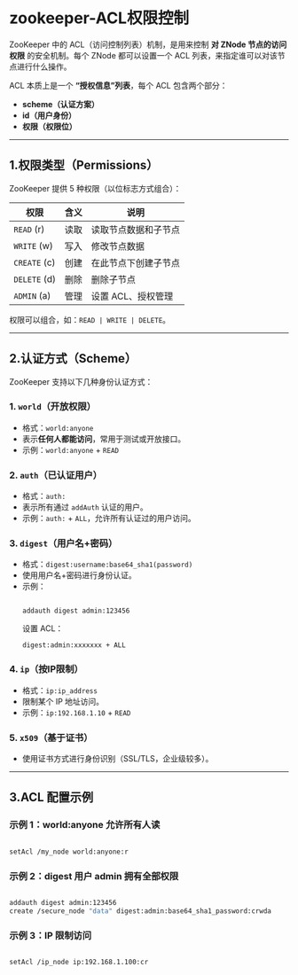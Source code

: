  # zookeeper-ACL权限控制
 
 
ZooKeeper 中的 ACL（访问控制列表）机制，是用来控制 **对 ZNode 节点的访问权限** 的安全机制。每个 ZNode 都可以设置一个 ACL 列表，来指定谁可以对该节点进行什么操作。

ACL 本质上是一个 **“授权信息”列表**，每个 ACL 包含两个部分：
- **scheme（认证方案）**
- **id（用户身份）**
- **权限（权限位）**

---

## 1.权限类型（Permissions）

ZooKeeper 提供 5 种权限（以位标志方式组合）：

| 权限 | 含义 | 说明 |
|------|------|------|
| `READ` (r) | 读取 | 读取节点数据和子节点 |
| `WRITE` (w) | 写入 | 修改节点数据 |
| `CREATE` (c) | 创建 | 在此节点下创建子节点 |
| `DELETE` (d) | 删除 | 删除子节点 |
| `ADMIN` (a) | 管理 | 设置 ACL、授权管理 |

权限可以组合，如：`READ | WRITE | DELETE`。

---

## 2.认证方式（Scheme）

ZooKeeper 支持以下几种身份认证方式：

### 1. `world`（开放权限）
- 格式：`world:anyone`
- 表示**任何人都能访问**，常用于测试或开放接口。
- 示例：`world:anyone` + `READ`

### 2. `auth`（已认证用户）
- 格式：`auth:`
- 表示所有通过 `addAuth` 认证的用户。
- 示例：`auth:` + `ALL`，允许所有认证过的用户访问。

### 3. `digest`（用户名+密码）
- 格式：`digest:username:base64_sha1(password)`
- 使用用户名+密码进行身份认证。
- 示例：
  ```shell
  
  addauth digest admin:123456
  ```
  设置 ACL：
  ```
  digest:admin:xxxxxxx + ALL
  ```

### 4. `ip`（按IP限制）
- 格式：`ip:ip_address`
- 限制某个 IP 地址访问。
- 示例：`ip:192.168.1.10` + `READ`

### 5. `x509`（基于证书）
- 使用证书方式进行身份识别（SSL/TLS，企业级较多）。

---

## 3.ACL 配置示例

### 示例 1：world:anyone 允许所有人读
```bash

setAcl /my_node world:anyone:r
```

### 示例 2：digest 用户 admin 拥有全部权限
```bash

addauth digest admin:123456
create /secure_node "data" digest:admin:base64_sha1_password:crwda
```

### 示例 3：IP 限制访问
```bash

setAcl /ip_node ip:192.168.1.100:cr
```

